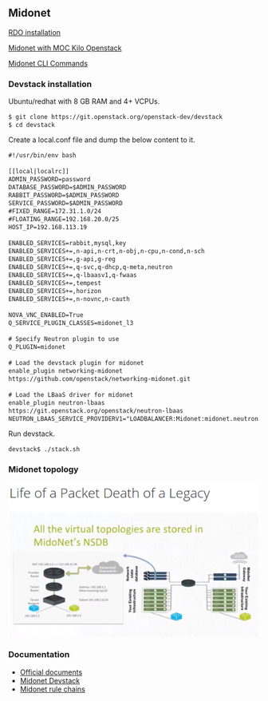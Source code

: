 ## Midonet
[RDO installation](https://www.rdoproject.org/networking/midonet-integration_mem-5-rhel-7-kilo-osp)

[Midonet with MOC Kilo Openstack](Midonet-with-openstack-Kilo-release.html)

[Midonet CLI Commands](Midonet-CLI-commands.html)

### Devstack installation
Ubuntu/redhat with 8 GB RAM and 4+ VCPUs.
```shell
$ git clone https://git.openstack.org/openstack-dev/devstack
$ cd devstack
```
Create a local.conf file and dump the below content to it.
```shell
#!/usr/bin/env bash

[[local|localrc]]
ADMIN_PASSWORD=password
DATABASE_PASSWORD=$ADMIN_PASSWORD
RABBIT_PASSWORD=$ADMIN_PASSWORD
SERVICE_PASSWORD=$ADMIN_PASSWORD
#FIXED_RANGE=172.31.1.0/24
#FLOATING_RANGE=192.168.20.0/25
HOST_IP=192.168.113.19

ENABLED_SERVICES=rabbit,mysql,key
ENABLED_SERVICES+=,n-api,n-crt,n-obj,n-cpu,n-cond,n-sch
ENABLED_SERVICES+=,g-api,g-reg
ENABLED_SERVICES+=,q-svc,q-dhcp,q-meta,neutron
ENABLED_SERVICES+=,q-lbaasv1,q-fwaas
ENABLED_SERVICES+=,tempest
ENABLED_SERVICES+=,horizon
ENABLED_SERVICES+=,n-novnc,n-cauth

NOVA_VNC_ENABLED=True
Q_SERVICE_PLUGIN_CLASSES=midonet_l3

# Specify Neutron plugin to use
Q_PLUGIN=midonet

# Load the devstack plugin for midonet
enable_plugin networking-midonet https://github.com/openstack/networking-midonet.git

# Load the LBaaS driver for midonet
enable_plugin neutron-lbaas https://git.openstack.org/openstack/neutron-lbaas
NEUTRON_LBAAS_SERVICE_PROVIDERV1="LOADBALANCER:Midonet:midonet.neutron.services.loadbalancer.driver.MidonetLoadbalancerDriver:default"
```
Run devstack.
```shell
devstack$ ./stack.sh
```

### Midonet topology

![](../../_static/img/midonet-topology.png)

### Documentation
 -  [Official documents](http://docs.midokura.com/)
 -  [Midonet Devstack](https://github.com/openstack/networking-midonet/tree/master/devstack)
 -  [Midonet rule chains](http://blog.midokura.com/2016/04/midonet-rule-chains/)
